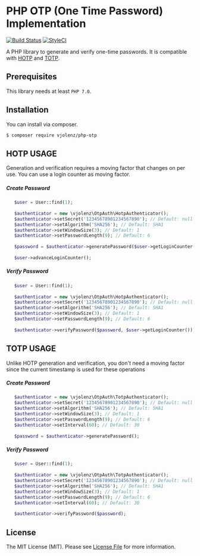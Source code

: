 # PHP OTP (One Time Password) Implementation

[![Build Status](https://travis-ci.org/vjolenz/php-otp.svg?branch=master)](https://travis-ci.org/vjolenz/php-otp)
[![StyleCI](https://styleci.io/repos/113509427/shield?branch=master)](https://styleci.io/repos/113509427)

A PHP library to generate and verify one-time passwords. It is compatible with [HOTP](http://tools.ietf.org/html/rfc4226) 
and [TOTP](http://tools.ietf.org/html/rfc6238).

## Prerequisites

This library needs at least `PHP 7.0`.

## Installation

You can install via composer.

``` bash
$ composer require vjolenz/php-otp
```

## HOTP USAGE

Generation and verification requires a moving factor that changes on per use. You can use a login counter
as moving factor.

##### Create Password
 ```php
    $user = User::find(1);
    
    $authenticator = new \vjolenz\OtpAuth\HotpAuthenticator();
    $authenticator->setSecret('12345678901234567890'); // Default: null
    $authenticator->setAlgorithm('SHA256'); // Default: SHA1
    $authenticator->setWindowSize(3); // Default: 1
    $authenticator->setPasswordLength(9); // Default: 6
    
    $password = $authenticator->generatePassword($user->getLoginCounter());
    
    $user->advanceLoginCounter();
```

##### Verify Password
 ```php
    $user = User::find(1);
    
    $authenticator = new \vjolenz\OtpAuth\HotpAuthenticator();
    $authenticator->setSecret('12345678901234567890'); // Default: null
    $authenticator->setAlgorithm('SHA256'); // Default: SHA1
    $authenticator->setWindowSize(3); // Default: 1
    $authenticator->setPasswordLength(9); // Default: 6
    
    $authenticator->verifyPassword($password, $user->getLoginCounter());
```

## TOTP USAGE

Unlike HOTP generation and verification, you don't need a moving factor since the current timestamp is used 
for these operations

##### Create Password
 ```php
    $authenticator = new \vjolenz\OtpAuth\TotpAuthenticator();
    $authenticator->setSecret('12345678901234567890'); // Default: null
    $authenticator->setAlgorithm('SHA256'); // Default: SHA1
    $authenticator->setWindowSize(3); // Default: 1
    $authenticator->setPasswordLength(9); // Default: 6
    $authenticator->setInterval(60); // Default: 30
    
    $password = $authenticator->generatePassword();
```
 

##### Verify Password
 ```php
    $user = User::find(1);
    
    $authenticator = new \vjolenz\OtpAuth\TotpAuthenticator();
    $authenticator->setSecret('12345678901234567890'); // Default: null
    $authenticator->setAlgorithm('SHA256'); // Default: SHA1
    $authenticator->setWindowSize(3); // Default: 1
    $authenticator->setPasswordLength(9); // Default: 6
    $authenticator->setInterval(60); // Default: 30
    
    $authenticator->verifyPassword($password);
```

## License

The MIT License (MIT). Please see [License File](LICENSE.MD) for more information.